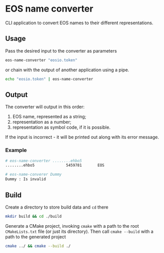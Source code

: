 # EOS name converter
CLI application to convert EOS names to their different representations.

## Usage
Pass the desired input to the converter as parameters
```sh
eos-name-converter "eosio.token"
```
or chain with the output of another application using a pipe.
```sh
echo "eosio.token" | eos-name-converter
```

## Output
The converter will output in this order:
1. EOS name, represented as a string;
2. representation as a number;
3. representation as symbol code, if it is possible.

If the input is incorrect - it will be printed out along with its error message.

### Example
```sh
# eos-name-converter ........ehbo5
........ehbo5              5459781       EOS
```
```sh
# eos-name-converer Dummy
Dummy : Is invalid
```

## Build
Create a directory to store build data and `cd` there
```sh
mkdir build && cd ./build
```
Generate a CMake project, invoking `cmake` with a path to the root `CMakeLists.txt` file
(or just its directory). Then call `cmake --build` with a path to the generated project
```sh
cmake ../ && cmake --build ./
```
